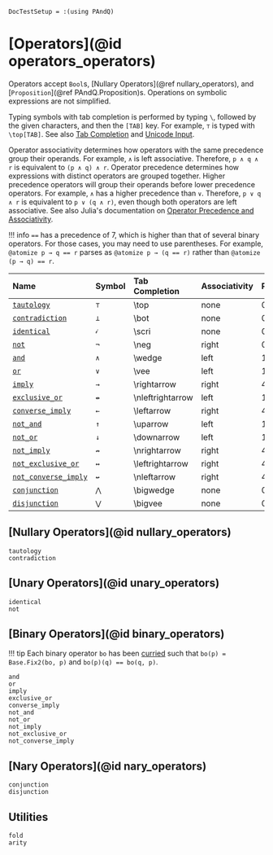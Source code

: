 
```@meta
DocTestSetup = :(using PAndQ)
```

# [Operators](@id operators_operators)

Operators accept `Bool`s, [Nullary Operators](@ref nullary_operators), and [`Proposition`](@ref PAndQ.Proposition)s. Operations on symbolic expressions are not simplified.

Typing symbols with tab completion is performed by typing `\`, followed by the given characters, and then the `[TAB]` key. For example, `⊤` is typed with `\top[TAB]`. See also [Tab Completion](https://docs.julialang.org/en/v1/stdlib/REPL/#Tab-completion) and [Unicode Input](https://docs.julialang.org/en/v1/manual/unicode-input/).

Operator associativity determines how operators with the same precedence group their operands. For example, `∧` is left associative. Therefore, `p ∧ q ∧ r` is equivalent to `(p ∧ q) ∧ r`. Operator precedence determines how expressions with distinct operators are grouped together. Higher precedence operators will group their operands before lower precedence operators. For example, `∧` has a higher precedence than `∨`. Therefore, `p ∨ q ∧ r` is equivalent to `p ∨ (q ∧ r)`, even though both operators are left associative. See also Julia's documentation on [Operator Precedence and Associativity](https://docs.julialang.org/en/v1/manual/mathematical-operations/#Operator-Precedence-and-Associativity).

!!! info
    `==` has a precedence of 7, which is higher than that of several binary operators. For those cases, you may need to use parentheses. For example, `@atomize p → q == r` parses as `@atomize p → (q == r)` rather than `@atomize (p → q) == r`.

| Name                         | Symbol | Tab Completion    | Associativity | Precedence |
|:-----------------------------|:-------|:------------------|:--------------|:-----------|
| [`tautology`](@ref)          | `⊤`    | \\top             | none          | 0          |
| [`contradiction`](@ref)      | `⊥`    | \\bot             | none          | 0          |
| [`identical`](@ref)          | `𝒾`    | \\scri            | none          | 0          |
| [`not`](@ref)                | `¬`    | \\neg             | right         | 0          |
| [`and`](@ref)                | `∧`    | \\wedge           | left          | 12         |
| [`or`](@ref)                 | `∨`    | \\vee             | left          | 11         |
| [`imply`](@ref)              | `→`    | \\rightarrow      | right         | 4          |
| [`exclusive_or`](@ref)       | `↮`    | \\nleftrightarrow | left          | 11         |
| [`converse_imply`](@ref)     | `←`    | \\leftarrow       | right         | 4          |
| [`not_and`](@ref)            | `↑`    | \\uparrow         | left          | 12         |
| [`not_or`](@ref)             | `↓`    | \\downarrow       | left          | 11         |
| [`not_imply`](@ref)          | `↛`    | \\nrightarrow     | right         | 4          |
| [`not_exclusive_or`](@ref)   | `↔`    | \\leftrightarrow  | right         | 4          |
| [`not_converse_imply`](@ref) | `↚`    | \\nleftarrow      | right         | 4          |
| [`conjunction`](@ref)        | `⋀`    | \\bigwedge        | none         | 0          |
| [`disjunction`](@ref)        | `⋁`    | \\bigvee          | none         | 0          |

## [Nullary Operators](@id nullary_operators)

```@docs
tautology
contradiction
```

## [Unary Operators](@id unary_operators)

```@docs
identical
not
```

## [Binary Operators](@id binary_operators)

!!! tip
    Each binary operator `bo` has been [curried](https://en.wikipedia.org/wiki/Currying)
    such that `bo(p) = Base.Fix2(bo, p)` and `bo(p)(q) == bo(q, p)`.

```@docs
and
or
imply
exclusive_or
converse_imply
not_and
not_or
not_imply
not_exclusive_or
not_converse_imply
```

## [Nary Operators](@id nary_operators)

```@docs
conjunction
disjunction
```

## Utilities

```@docs
fold
arity
```